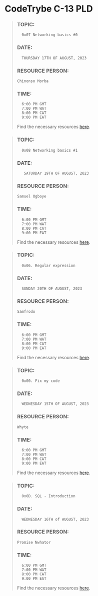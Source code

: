 # CodeTrybe C-13 PLD



> ### TOPIC:
> ```
>	0x07 Networking basics #0
> ```
>
> ### DATE:
> ```
>	THURSDAY 17TH OF AUGUST, 2023
> ```
> ### RESOURCE PERSON:
>	`Chinonso Morba`
> ### TIME:
> ```
>   6:00 PM GMT
>   7:00 PM WAT
>   8:00 PM CAT
>   9:00 PM EAT
>
> ```
>
> Find the necessary resources [here](https://intranet.alxswe.com/projects/259).


> ### TOPIC:
> ```
>	0x08 Networking basics #1
> ```
>
> ### DATE:
> ```
>	 SATURDAY 19TH OF AUGUST, 2023
> ```
> ### RESOURCE PERSON:
>	`Samuel Ogboye`
> ### TIME:
> ```
>   6:00 PM GMT
>   7:00 PM WAT
>   8:00 PM CAT
>   9:00 PM EAT
>
> ```
>
> Find the necessary resources [here](https://intranet.alxswe.com/projects/285).


> ### TOPIC:
> ```
>	0x06. Regular expression
> ```
>
> ### DATE:
> ```
>	SUNDAY 20TH OF AUGUST, 2023
> ```
> ### RESOURCE PERSON:
>	`Samfrodo`
> ### TIME:
> ```
>   6:00 PM GMT
>   7:00 PM WAT
>   8:00 PM CAT
>   9:00 PM EAT
>
> ```
>
> Find the necessary resources [here](https://intranet.alxswe.com/projects/78).


> ### TOPIC:
> ```
>	0x00. Fix my code
> ```
>
> ### DATE:
> ```
>	WEDNESDAY 15TH OF AUGUST, 2023
> ```
> ### RESOURCE PERSON:
>	`Whyte`
>
> ### TIME:
> ```
>   6:00 PM GMT
>   7:00 PM WAT
>   8:00 PM CAT
>   9:00 PM EAT
>
> ```
>
> Find the necessary resources [here](https://github.com/XimeonLeo/DLP/blob/main/Test_1.md).

> ### TOPIC:
> ```
>	0x0D. SQL - Introduction
> ```
>
> ### DATE:
> ```
>	WEDNESDAY 16TH of AUGUST, 2023
> ```
> ### RESOURCE PERSON:
>	`Promise Nwhator`
>
> ### TIME:
> ```
>   6:00 PM GMT
>   7:00 PM WAT
>   8:00 PM CAT
>   9:00 PM EAT
> ```
>
> Find the necessary resources [here](https://github.com/XimeonLeo/DLP/blob/main/Test_2.md).
